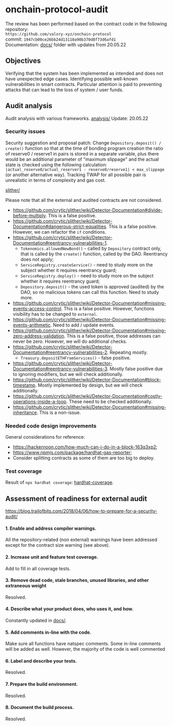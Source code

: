 # onchain-protocol-audit
The review has been performed based on the contract code in the following repository:<br>
`https://github.com/valory-xyz/onchain-protocol` <br>
commit: `1947cb00ce26bb24d13110a90b370d8f73d6afd1` <br>
Documentation: [docs/](../docs/) folder with updates from 20.05.22 <br>

## Objectives
Verifying that the system has been implemented as intended and does not have unexpected edge cases.
Identifying possible well-known vulnerabilities in smart contracts. 
Particular attention is paid to preventing attacks that can lead to the loss of system / user funds.

## Audit analysis
Audit analysis with various frameworks. [analysis/](analysis/) Update: 20.05.22

### Security issues
Security suggestion and proposal patch: Change `Depository.deposit() / create()` function
so that at the time of bonding program creation the ratio of reserve0 / reserve1 in pairs is stored in a separate variable, plus
there would be an additional parameter of "maximum slippage" and the actual state is checked using the following calculation:
`|actual_reserve0/actual_reserver1 - reserve0/reserve1| < max_slippage` (or another alternative way). 
Tracking TWAP for all possible pair is unrealistic in terms of complexity and gas cost.

[slither/](analysis/slither_full.txt) 

Please note that all the external and audited contracts are not considered.

- https://github.com/crytic/slither/wiki/Detector-Documentation#divide-before-multiply. This is a false positive.
- https://github.com/crytic/slither/wiki/Detector-Documentation#dangerous-strict-equalities. This is a false positive.
However, we can refactor the `if` conditions.
- https://github.com/crytic/slither/wiki/Detector-Documentation#reentrancy-vulnerabilities-1.
  - `Tokenomics.allowedNewBond()` - called by `Depository` contract only, that is called by the `create()` function, called by the DAO. Reentrancy does not apply;
  - `ServiceRegistry.createService()` - need to study more on the subject whether it requires reentrancy guard;
  - `ServiceRegistry.deploy()` - need to study more on the subject whether it requires reentrancy guard;
  - `Depository.deposit()` - the used token is approved (audited) by the DAO, so no malicious tokens can call this function. Need to study more.
- https://github.com/crytic/slither/wiki/Detector-Documentation#missing-events-access-control. This is a false positive. However, functions visibility has to be changed to `external`.
- https://github.com/crytic/slither/wiki/Detector-Documentation#missing-events-arithmetic. Need to add / update events.
- https://github.com/crytic/slither/wiki/Detector-Documentation#missing-zero-address-validation. This is a false positive, those addresses can never be zero. However, we will do additional checks.
- https://github.com/crytic/slither/wiki/Detector-Documentation#reentrancy-vulnerabilities-2. Repeating mostly.
  - `Treasury.depositETHFromServices()` - false positive.
- https://github.com/crytic/slither/wiki/Detector-Documentation#reentrancy-vulnerabilities-3. Mostly false positive due to ignoring modifiers, but we will check additionally.
- https://github.com/crytic/slither/wiki/Detector-Documentation#block-timestamp. Mostly implemented by design, but we will check additionally.
- https://github.com/crytic/slither/wiki/Detector-Documentation#costly-operations-inside-a-loop. These need to be checked additionally.
- https://github.com/crytic/slither/wiki/Detector-Documentation#missing-inheritance. This is a non-issue.

### Needed code design improvements
General considerations for reference:
- https://hackernoon.com/how-much-can-i-do-in-a-block-163q3xp2;
- https://www.npmjs.com/package/hardhat-gas-reporter;
- Consider splitting contracts as some of them are too big to deploy.

### Test coverage
Result of `npx hardhat coverage`: [hardhat-coverage](./hardhat-coverage/index.html).


## Assessment of readiness for external audit
https://blog.trailofbits.com/2018/04/06/how-to-prepare-for-a-security-audit/

#### 1. Enable and address compiler warnings.
All the repository-related (non external) warnings have been addressed except for the contract size warning (see above).

#### 2. Increase unit and feature test coverage.
Add to fill in all coverage tests.

#### 3. Remove dead code, stale branches, unused libraries, and other extraneous weight
Resolved.

#### 4. Describe what your product does, who uses it, and how.
Constantly updated in [docs/](../docs/).

#### 5. Add comments in-line with the code.
Make sure all functions have natspec comments. Some in-line comments will be added as well. However, the majority of the code is well commented

#### 6. Label and describe your tests. 
Resolved.

#### 7. Prepare the build environment. 
Resolved.

#### 8. Document the build process. 
Resolved.

